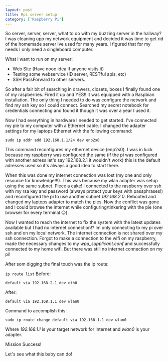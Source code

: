 ```yaml
---
layout: post
title: Rpi server setup
category: ['Raspberry Pi']
---
```


So server, server, server, what to do with my buzzing server in the hallway?
I was cleaning upp my network equipment and decided it was time to get rid of the homemade server Ive used for many years.  I figured that for my needs I only need a singleboard computer. 

What i want to run on my server:

* Web Site (Have nooo idea if anyone visits it)
* Testing some webservice (ID server, RESTful apis, etc)
* SSH PassForward to other servers.

So after a fair bit of searching in drawers, closets, boxes I finally found one of my raspberries. Fired it up and YES!! it was equipped with a Raspbian installation. The only thing I needed to do was configure the network and find my ssh key so I could connect. Searched my secret notebook for credentials connecting and found it though it was over a year I used it.

Now I had everything in hardware I needed to get started. I've connected my pie to my computer with a Ethernet cable. I changed the adapter settings for my laptops Ethernet with the following command:

```
sudo ip addr add 192.168.1.1/24 dev enp2s0
```

This command reconfigures my ethernet device (enp2s0). I was in luck because my raspberry was configured the same (if the pi was configured with another adress let's say 192.168.2.1 it wouldn't work) this is the default adresses used so it's always a good idea to start there.

When this was done my internet connection was lost (my one and only resource for knowledge!!!). This was because my wlan adapter was setup using the same subnet.
Piece a cake! I connected to the raspberry over ssh with my rsa key and password (always protect your keys with passphrases!) and reconfigured the pi to use another subnet *192.168.2.0*. Rebooted and changed my laptops adapter to match the pies. Now the conflict was gone and I could browse the internet while configuring/tinkering with the pie (one browser for every terminal 😉).

Now I wanted to reach the internet to fix the system with the latest updates available but I had no internet connection!? Im only connecting to my pi over ssh and on my local network. The internet connection is not shared over my ssh connection. Forgot to make a connection to the wifi on my raspberry, made the necessary changes to my *wpa_supplicant.conf* and successfully connected to my home wifi. But there was still no internet connection on my pi! 

After som digging the final touch was the ip route:

`ip route list` Before:
```
default via 192.168.2.1 dev eth0
```
After:
```
default via 192.168.1.1 dev wlan0 
```
Command to accomplish this:
```
sudo ip route change default via 192.168.1.1 dev wlan0
```
Where *192.168.1.1* is your target network for internet and *wlan0* is your adapter.

Mission Success!

Let's see what this baby can do!
